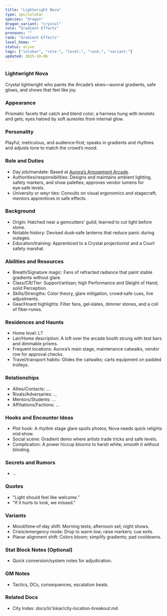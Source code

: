 ```yaml
---
title: "Lightwright Nova"
type: npc/iolokar
species: "dragon"
dragon_variant: "crystal"
role: "Gradient Effects"
pronouns: ""
rank: "Gradient Effects"
level_home: ""
status: alive
tags: ["iolokar", "role:", "level:", "rank:", "variant:"]
updated: 2025-10-06
---
```

### Lightwright Nova

Crystal lightwright who paints the Arcade’s skies—auroral gradients, safe glows, and shows that feel like joy.

### Appearance

Prismatic facets that catch and blend color; a harness hung with lenslets and gels; eyes haloed by soft aureoles from internal glow.

### Personality

Playful, meticulous, and audience‑first; speaks in gradients and rhythms and adjusts tone to match the crowd’s mood.

### Role and Duties

- Day job/mandate: Based at [Aurora’s Amusement Arcade](docs/Io'lokar/Locations/auroras-amusement-arcade.md).
 - Authorities/responsibilities: Designs and maintains ambient lighting, safety markers, and show palettes; approves vendor lumens for eye‑safe levels.
 - University or weyr ties: Consults on visual ergonomics and stagecraft; mentors apprentices in safe effects.

### Background

 - Origin: Hatched near a gemcutters’ guild; learned to cut light before stone.
 - Notable history: Devised dusk‑safe lanterns that reduce panic during outages.
 - Education/training: Apprenticed to a Crystal projectionist and a Court safety marshal.

### Abilities and Resources

 - Breath/Signature magic: Fans of refracted radiance that paint stable gradients without glare.
 - Class/CR/Tier: Support/artisan; high Performance and Sleight of Hand; solid Perception.
 - Skills/Strengths: Color theory, glare mitigation, crowd‑safe cues, live adjustments.
 - Gear/Hoard highlights: Filter fans, gel‑slates, dimmer stones, and a coil of fiber‑runes.

### Residences and Haunts

- Home level: L?
 - Lair/Home description: A loft over the arcade booth strung with test bars and dimmable prisms.
 - Frequent locations: Aurora’s main stage, maintenance catwalks, vendor row for approval checks.
 - Travel/transport habits: Glides the catwalks; carts equipment on padded trolleys.

### Relationships

- Allies/Contacts: ...
- Rivals/Adversaries: ...
- Mentors/Students: ...
- Affiliations/Factions: ...

### Hooks and Encounter Ideas

 - Plot hook: A rhythm stage glare spoils photos; Nova needs quick relights mid‑show.
 - Social scene: Gradient demo where artists trade tricks and safe levels.
 - Complication: A power hiccup blooms to harsh white; smooth it without blinding.

### Secrets and Rumors

- ...

### Quotes

 - "Light should feel like welcome."
 - "If it hurts to look, we missed."

### Variants

 - Mood/time‑of‑day shift: Morning tests; afternoon set; night shows.
 - Crisis/emergency mode: Drop to warm low; raise markers; cue exits.
 - Planar alignment shift: Colors bloom; simplify gradients; pad cooldowns.

### Stat Block Notes (Optional)

- Quick conversion/system notes for adjudication.

### GM Notes

- Tactics, DCs, consequences, escalation beats.

### Related Docs

- City Index: docs/Io'lokar/city-location-breakout.md
